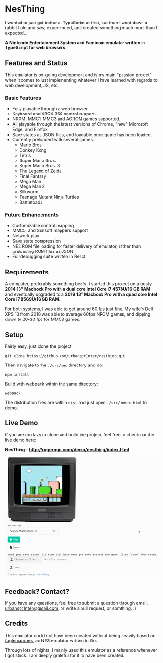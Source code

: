 # NesThing

I wanted to just get better at TypeScript at first, but then I went down a rabbit hole and saw, experienced, and created something much more than I expected...

**A Nintendo Entertainment System and Famicom emulator written in TypeScript for web browsers.**



## Features and Status

This emulator is on-going development and is my main "passion project" when it comes to just implementing whatever I have learned with regards to web development, JS, etc. 

### Basic Features

* Fully playable through a web browser
* Keyboard and XBOX 360 control support. 
* NROM, MMC1, MMC3 and AOROM games supported.
* All playable through the latest versions of Chrome, "new" Microsoft Edge, and Firefox
* Save states as JSON files, and loadable once game has been loaded.
* Currently preloaded with several games.
  * Mario Bros.
  * Donkey Kong
  * Tetris
  * Super Mario Bros.
  * Super Mario Bros. 3
  * The Legend of Zelda
  * Final Fantasy
  * Mega Man
  * Mega Man 2
  * Silkworm
  * Teenage Mutant Ninja Turtles
  * Battletoads

### Future Enhancements

* Customizable control mapping
* MMC5, and Sunsoft mappers support
* Network play
* Save state compression
* NES ROM file loading for faster delivery of emulator, rather than preloading ROM files as JSON
* Full debugging suite written in React



## Requirements

A computer, preferably something beefy. I started this project on a trusty **2014 13" Macbook Pro with a dual core Intel Core i7 4578U/16 GB RAM** and eventually upgraded to a **2019 13" Macbook Pro with a quad core Intel Core i7 8569U/16 GB RAM**.

For both systems, I was able to get around 60 fps just fine. My wife's Dell XPS 13 from 2018 was able to average 60fps NROM games, and dipping down to 20-30 fps for MMC3 games.



## Setup

Fairly easy, just clone the project

```
git clone https://github.com/urbanspr1nter/nesthing.git
```

Then navigate to the `./src/nes` directory and do:

```
npm install
```

Build with webpack within the same directory:

```
webpack
```

The distribution files are within `dist` and just open `./src/index.html` to demo.



## Live Demo

If you are too lazy to clone and build the project, feel free to check out the live demo here:



**NesThing - http://rogerngo.com/demo/nesthing/index.html**

![Emulator Demo](./assets/demo.gif)



## Feedback? Contact?

If you have any questions, feel free to submit a question through email, urbanspr1nter@gmail.com, or write a pull request, or somthing. :)



## Credits

This emulator could not have been created without being heavily based on [fogleman/nes](https://github.com/fogleman/nes), an NES emulator written in Go. 

Through lots of nights, I mainly used this emulator as a reference whenever I got stuck. I am deeply grateful for it to have been created.